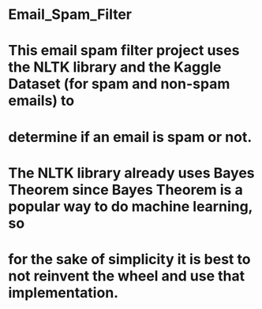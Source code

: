 # Email_Spam_Filter
# This email spam filter project uses the NLTK library and the Kaggle Dataset (for spam and non-spam emails) to
# determine if an email is spam or not.
#
# The NLTK library already uses Bayes Theorem since Bayes Theorem is a popular way to do machine learning, so
# for the sake of simplicity it is best to not reinvent the wheel and use that implementation.
